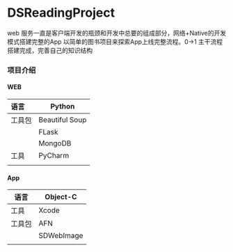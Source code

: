 # DSReadingProject
web 服务一直是客户端开发的瓶颈和开发中总要的组成部分，网络+Native的开发模式搭建完整的App
以简单的图书项目来探索App上线完整流程。0->1 主干流程搭建完成，完善自己的知识结构

### 项目介绍

#### WEB

| 语言   | Python         |
| :----- | -------------- |
| 工具包 | Beautiful Soup |
|        | FLask          |
|        | MongoDB        |
| 工具   | PyCharm        |
|        |                |

#### App

| 语言   | Object-C   |
| ------ | ---------- |
| 工具   | Xcode      |
| 工具包 | AFN        |
|        | SDWebImage |
|        |            |

